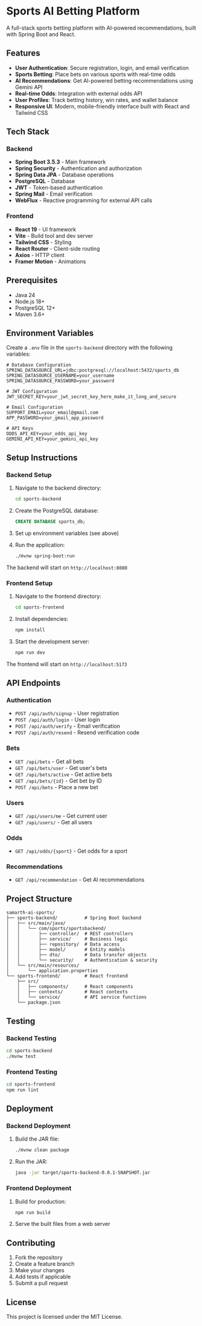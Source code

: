 # Sports AI Betting Platform

A full-stack sports betting platform with AI-powered recommendations, built with Spring Boot and React.

## Features

- **User Authentication**: Secure registration, login, and email verification
- **Sports Betting**: Place bets on various sports with real-time odds
- **AI Recommendations**: Get AI-powered betting recommendations using Gemini API
- **Real-time Odds**: Integration with external odds API
- **User Profiles**: Track betting history, win rates, and wallet balance
- **Responsive UI**: Modern, mobile-friendly interface built with React and Tailwind CSS

## Tech Stack

### Backend
- **Spring Boot 3.5.3** - Main framework
- **Spring Security** - Authentication and authorization
- **Spring Data JPA** - Database operations
- **PostgreSQL** - Database
- **JWT** - Token-based authentication
- **Spring Mail** - Email verification
- **WebFlux** - Reactive programming for external API calls

### Frontend
- **React 19** - UI framework
- **Vite** - Build tool and dev server
- **Tailwind CSS** - Styling
- **React Router** - Client-side routing
- **Axios** - HTTP client
- **Framer Motion** - Animations

## Prerequisites

- Java 24
- Node.js 18+
- PostgreSQL 12+
- Maven 3.6+

## Environment Variables

Create a `.env` file in the `sports-backend` directory with the following variables:

```env
# Database Configuration
SPRING_DATASOURCE_URL=jdbc:postgresql://localhost:5432/sports_db
SPRING_DATASOURCE_USERNAME=your_username
SPRING_DATASOURCE_PASSWORD=your_password

# JWT Configuration
JWT_SECRET_KEY=your_jwt_secret_key_here_make_it_long_and_secure

# Email Configuration
SUPPORT_EMAIL=your_email@gmail.com
APP_PASSWORD=your_gmail_app_password

# API Keys
ODDS_API_KEY=your_odds_api_key
GEMINI_API_KEY=your_gemini_api_key
```

## Setup Instructions

### Backend Setup

1. Navigate to the backend directory:
   ```bash
   cd sports-backend
   ```

2. Create the PostgreSQL database:
   ```sql
   CREATE DATABASE sports_db;
   ```

3. Set up environment variables (see above)

4. Run the application:
   ```bash
   ./mvnw spring-boot:run
   ```

The backend will start on `http://localhost:8080`

### Frontend Setup

1. Navigate to the frontend directory:
   ```bash
   cd sports-frontend
   ```

2. Install dependencies:
   ```bash
   npm install
   ```

3. Start the development server:
   ```bash
   npm run dev
   ```

The frontend will start on `http://localhost:5173`

## API Endpoints

### Authentication
- `POST /api/auth/signup` - User registration
- `POST /api/auth/login` - User login
- `POST /api/auth/verify` - Email verification
- `POST /api/auth/resend` - Resend verification code

### Bets
- `GET /api/bets` - Get all bets
- `GET /api/bets/user` - Get user's bets
- `GET /api/bets/active` - Get active bets
- `GET /api/bets/{id}` - Get bet by ID
- `POST /api/bets` - Place a new bet

### Users
- `GET /api/users/me` - Get current user
- `GET /api/users/` - Get all users

### Odds
- `GET /api/odds/{sport}` - Get odds for a sport

### Recommendations
- `GET /api/recommendation` - Get AI recommendations

## Project Structure

```
samarth-ai-sports/
├── sports-backend/          # Spring Boot backend
│   ├── src/main/java/
│   │   └── com/sports/sportsbackend/
│   │       ├── controller/  # REST controllers
│   │       ├── service/     # Business logic
│   │       ├── repository/  # Data access
│   │       ├── model/       # Entity models
│   │       ├── dto/         # Data transfer objects
│   │       └── security/    # Authentication & security
│   └── src/main/resources/
│       └── application.properties
└── sports-frontend/         # React frontend
    ├── src/
    │   ├── components/      # React components
    │   ├── contexts/        # React contexts
    │   └── service/         # API service functions
    └── package.json
```

## Testing

### Backend Testing
```bash
cd sports-backend
./mvnw test
```

### Frontend Testing
```bash
cd sports-frontend
npm run lint
```

## Deployment

### Backend Deployment
1. Build the JAR file:
   ```bash
   ./mvnw clean package
   ```

2. Run the JAR:
   ```bash
   java -jar target/sports-backend-0.0.1-SNAPSHOT.jar
   ```

### Frontend Deployment
1. Build for production:
   ```bash
   npm run build
   ```

2. Serve the built files from a web server

## Contributing

1. Fork the repository
2. Create a feature branch
3. Make your changes
4. Add tests if applicable
5. Submit a pull request

## License

This project is licensed under the MIT License. 